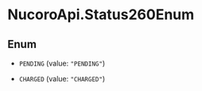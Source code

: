 # NucoroApi.Status260Enum

## Enum


* `PENDING` (value: `"PENDING"`)

* `CHARGED` (value: `"CHARGED"`)


